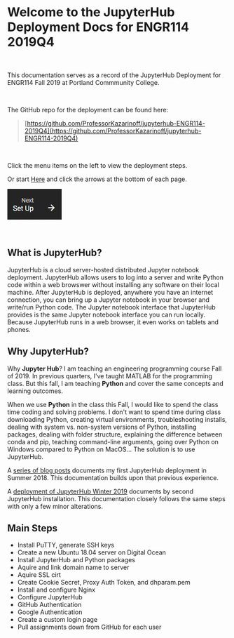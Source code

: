 # Welcome to the JupyterHub Deployment Docs for ENGR114 2019Q4

<br>

This documentation serves as a record of the JupyterHub Deployment for ENGR114 Fall 2019 at Portland Commmunity College. 

<br>

The GitHub repo for the deployment can be found here: 

 > [https://github.com/ProfessorKazarinoff/jupyterhub-ENGR114-2019Q4](https://github.com/ProfessorKazarinoff/jupyterhub-ENGR114-2019Q4)

<br>

Click the menu items on the left to view the deployment steps.

Or start [Here](setup.md) and click the arrows at the bottom of each page.

[![Next Setup Arrow](images/next_setup.png)](setup.md)

<br>

## What is JupyterHub?

JupyterHub is a cloud server-hosted distributed Jupyter notebook deployment. JupyterHub allows users to log into a server and write Python code within a web browswer without installing any software on their local machine. After JupyterHub is deployed, anywhere you have an internet connection, you can bring up a Jupyter notebook in your browser and write/run Python code. The Jupyter notebook interface that JupyterHub provides is the same Jupyter notebook interface you can run locally. Because JupyterHub runs in a web browser, it even works on tablets and phones.

## Why JupyterHub?

Why **Jupyter Hub**? I am teaching an engineering programming course Fall of 2019. In previous quarters, I've taught MATLAB for the programming class. But this fall, I am teaching **Python** and cover the same concepts and learning outcomes.

When we use **Python** in the class this Fall, I would like to spend the class time coding and solving problems. I don't want to spend time during class downloading Python, creating virtual environments, troubleshooting installs, dealing with system vs. non-system versions of Python, installing packages, dealing with folder structure, explaining the difference between conda and pip, teaching command-line arguments, going over Python on Windows compared to Python on MacOS... The solution is to use JupyterHub.

A [series of blog posts](https://pythonforundergradengineers.com/why-jupyter-hub.html) documents my first JupyterHub deployment in Summer 2018. This documentation builds upon that previous experience.

A [deployment of JupyterHub Winter 2019](https://professorkazarinoff.github.io/jupyterhub-engr114/) documents by second JupyterHub installation. This documentation closely follows the same steps with only a few minor alterations.


## Main Steps

* Install PuTTY, generate SSH keys
* Create a new Ubuntu 18.04 server on Digital Ocean
* Install JupyterHub and Python packages
* Aquire and link domain name to server
* Aquire SSL cirt
* Create Cookie Secret, Proxy Auth Token, and dhparam.pem
* Install and configure Nginx
* Configure JupyterHub
* GitHub Authentication
* Google Authentication
* Create a custom login page
* Pull assignments down from GitHub for each user

<br>

